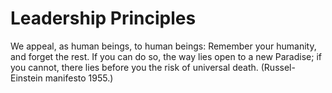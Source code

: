 # Leadership Principles

We appeal, as human beings, to human beings: Remember your humanity, and forget the rest. If you can do so, the way lies open to a new Paradise; if you cannot, there lies before you the risk of universal death. (Russel-Einstein manifesto 1955.)
